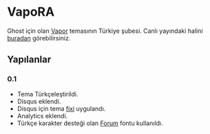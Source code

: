 # VapoRA

Ghost için olan [Vapor](https://github.com/sethlilly/Vapor) temasının Türkiye şubesi. Canlı yayındaki halini [buradan](http://www.ramesaliyev.com/) görebilirsiniz.

## Yapılanlar

### 0.1
- Tema Türkçeleştirildi.
- Disqus eklendi.
- Disqus için tema [fixi](https://github.com/sethlilly/Vapor/pull/16) uygulandı.
- Analytics eklendi.
- Türkçe karakter desteği olan [Forum](http://www.google.com/fonts/specimen/Forum) fontu kullanıldı.
